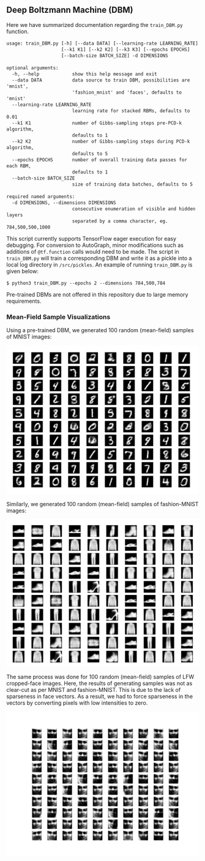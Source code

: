 ## Deep Boltzmann Machine (DBM)

Here we have summarized documentation regarding the `train_DBM.py` function.

```
usage: train_DBM.py [-h] [--data DATA] [--learning-rate LEARNING_RATE]
                    [--k1 K1] [--k2 K2] [--k3 K3] [--epochs EPOCHS]
                    [--batch-size BATCH_SIZE] -d DIMENSIONS

optional arguments:
  -h, --help            show this help message and exit
  --data DATA           data source to train DBM, possibilities are 'mnist',
                        'fashion_mnist' and 'faces', defaults to 'mnist'
  --learning-rate LEARNING_RATE
                        learning rate for stacked RBMs, defaults to 0.01
  --k1 K1               number of Gibbs-sampling steps pre-PCD-k algorithm,
                        defaults to 1
  --k2 K2               number of Gibbs-sampling steps during PCD-k algorithm,
                        defaults to 5
  --epochs EPOCHS       number of overall training data passes for each RBM,
                        defaults to 1
  --batch-size BATCH_SIZE
                        size of training data batches, defaults to 5

required named arguments:
  -d DIMENSIONS, --dimensions DIMENSIONS
                        consecutive enumeration of visible and hidden layers
                        separated by a comma character, eg. 784,500,500,1000
```

This script currently supports TensorFlow eager execution for easy debugging. For conversion to AutoGraph, minor modifications such as additions of `@tf.function` calls would need to be made. The script in `train_DBM.py` will train a corresponding DBM and write it as a pickle into a local log directory in `/src/pickles`. An example of running `train_DBM.py` is given below:

```shell
$ python3 train_DBM.py --epochs 2 --dimensions 784,500,784
```

Pre-trained DBMs are not offered in this repository due to large memory requirements.

### Mean-Field Sample Visualizations

Using a pre-trained DBM, we generated 100 random (mean-field) samples of MNIST images:

<img src="/img/sample19.png" width="800">

Similarly, we generated 100 random (mean-field) samples of fashion-MNIST images:

<img src="/img/sample22.png" width="800">

The same process was done for 100 random (mean-field) samples of LFW cropped-face images. Here, the results of generating samples was not as clear-cut as per MNIST and fashion-MNIST. This is due to the lack of sparseness in face vectors. As a result, we had to force sparseness in the vectors by converting pixels with low intensities to zero.

<img src="/img/sample24.png" width="800">
